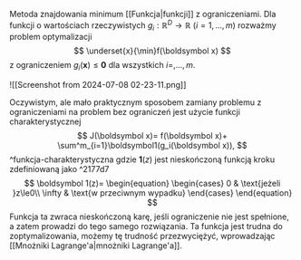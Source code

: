 Metoda znajdowania minimum [[Funkcja|funkcji]] z ograniczeniami.
Dla funkcji o wartościach rzeczywistych $g_i:\mathbb R^D\to\mathbb R$ $(i=1,\dots,m)$ rozważmy problem optymalizacji 
$$
\underset{x}{\min}f(\boldsymbol x)
$$
z ograniczeniem $g_i(\boldsymbol x)\le\boldsymbol0$ dla wszystkich $i=,\dots,m$.

![[Screenshot from 2024-07-08 02-23-11.png]]

Oczywistym, ale mało praktycznym sposobem zamiany problemu z ograniczeniami na problem bez ograniczeń jest użycie funkcji charakterystycznej
$$
J(\boldsymbol x)=
f(\boldsymbol x)+ \sum^m_{i=1}\boldsymbol1(g_i(\boldsymbol x)),
$$
^funkcja-charakterystyczna
gdzie $\boldsymbol 1(z)$ jest nieskończoną funkcją kroku zdefiniowaną jako  ^2177d7
$$
\boldsymbol 1(z)=
\begin{equation}
	\begin{cases}
	0 & \text{jeżeli }z\le0\\
	\infty & \text{w przeciwnym wypadku}
	\end{cases}
\end{equation}
$$
Funkcja ta zwraca nieskończoną karę, jeśli ograniczenie nie jest spełnione, a zatem prowadzi do tego samego rozwiązania. Ta funkcja jest trudna do zoptymalizowania, możemy tę trudność przezwyciężyć, wprowadzając [[Mnożniki Lagrange'a|mnożniki Lagrange'a]].

